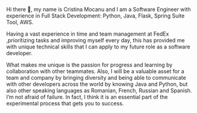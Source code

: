 Hi there 👋, my name is Cristina Mocanu and I am a Software Engineer with experience in Full Stack Development: Python, Java, Flask, Spring Suite Tool, AWS. 
  
Having a vast experience in time and team management at FedEx ,prioritizing tasks and improving myself every day, this has provided me with unique technical skills that I can apply to my future role as a software developer. 

What makes me unique is the passion for progress and learning by collaboration with other teammates. Also, I will be a valuable asset for a team and company by bringing diversity and being able to communicate with other developers across the world by knowing Java and Python, but also other speaking languages as Romanian, French, Russian and Spanish. I’m not afraid of failure. In fact, I think it is an essential part of the experimental process that gets you to success.

<!--
**Cristinamk/Cristinamk** is a ✨ _special_ ✨ repository because its `README.md` (this file) appears on your GitHub profile.

Here are some ideas to get you started:

- 🔭 I’m currently working on ...
- 🌱 I’m currently learning ...
- 👯 I’m looking to collaborate on ...
- 🤔 I’m looking for help with ...
- 💬 Ask me about ...
- 📫 How to reach me: ...
- 😄 Pronouns: ...
- ⚡ Fun fact: ...
-->
